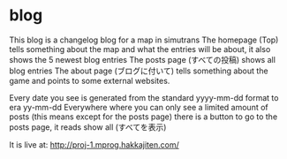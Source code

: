 # blog

This blog is a changelog blog for a map in simutrans
The homepage (Top) tells something about the map and what the entries will be about, it also shows the 5 newest blog entries
The posts page (すべての投稿) shows all blog entries
The about page (ブログに付いて) tells something about the game and points to some external websites.

Every date you see is generated from the standard yyyy-mm-dd format to era yy-mm-dd
Everywhere where you can only see a limited amount of posts (this means except for the posts page) there is a button to go to the posts page, it reads show all (すべてを表示)

It is live at: http://proj-1.mprog.hakkajiten.com/